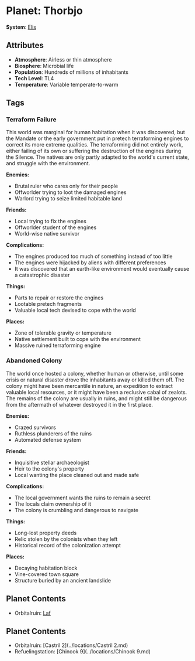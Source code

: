# Planet: Thorbjo

**System**: [Elis](../systems/Elis.md)

## Attributes
- **Atmosphere**: Airless or thin atmosphere
- **Biosphere**: Microbial life
- **Population**: Hundreds of millions of inhabitants
- **Tech Level**: TL4
- **Temperature**: Variable temperate-to-warm

## Tags

### Terraform Failure

This world was marginal for human habitation when it was discovered, but the Mandate or the early government put in pretech terraforming engines to correct its more extreme qualities. The terraforming did not entirely work, either failing of its own or suffering the destruction of the engines during the Silence. The natives are only partly adapted to the world's current state, and struggle with the environment.

**Enemies:**
- Brutal ruler who cares only for their people
- Offworlder trying to loot the damaged engines
- Warlord trying to seize limited habitable land

**Friends:**
- Local trying to fix the engines
- Offworlder student of the engines
- World-wise native survivor

**Complications:**
- The engines produced too much of something instead of too little
- The engines were hijacked by aliens with different preferences
- It was discovered that an earth-like environment would eventually cause a catastrophic disaster

**Things:**
- Parts to repair or restore the engines
- Lootable pretech fragments
- Valuable local tech devised to cope with the world

**Places:**
- Zone of tolerable gravity or temperature
- Native settlement built to cope with the environment
- Massive ruined terraforming engine

### Abandoned Colony

The world once hosted a colony, whether human or otherwise, until some crisis or natural disaster drove the inhabitants away or killed them off. The colony might have been mercantile in nature, an expedition to extract valuable local resources, or it might have been a reclusive cabal of zealots. The remains of the colony are usually in ruins, and might still be dangerous from the aftermath of whatever destroyed it in the first place.

**Enemies:**
- Crazed survivors
- Ruthless plunderers of the ruins
- Automated defense system

**Friends:**
- Inquisitive stellar archaeologist
- Heir to the colony's property
- Local wanting the place cleaned out and made safe

**Complications:**
- The local government wants the ruins to remain a secret
- The locals claim ownership of it
- The colony is crumbling and dangerous to navigate

**Things:**
- Long-lost property deeds
- Relic stolen by the colonists when they left
- Historical record of the colonization attempt

**Places:**
- Decaying habitation block
- Vine-covered town square
- Structure buried by an ancient landslide
## Planet Contents
- Orbitalruin: [Laf](../locations/Laf.md)

## Planet Contents
- Orbitalruin: [Castril 2](../locations/Castril 2.md)
- Refuelingstation: [Chinook 9](../locations/Chinook 9.md)


